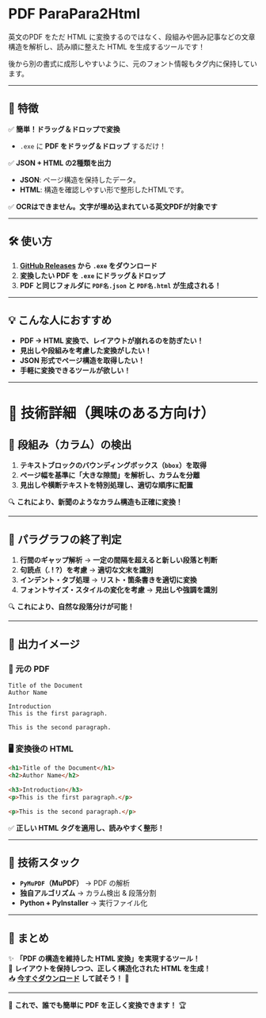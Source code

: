 # PDF ParaPara2Html  
英文のPDF をただ HTML に変換するのではなく、段組みや囲み記事などの文章構造を解析し、読み順に整えた HTML を生成するツールです！  

後から別の書式に成形しやすいように、元のフォント情報もタグ内に保持しています。

---

## **🚀 特徴**
✅ **簡単！ドラッグ＆ドロップで変換**  
- `.exe` に **PDF をドラッグ＆ドロップ** するだけ！  

✅ **JSON + HTML の2種類を出力**  
- **JSON**: ページ構造を保持したデータ。
- **HTML**: 構造を確認しやすい形で整形したHTMLです。  

✅ **OCRはできません。文字が埋め込まれている英文PDFが対象です**  

---

## **🛠 使い方**
1. **[GitHub Releases](https://github.com/memo77/releases) から `.exe` をダウンロード**  
2. **変換したい PDF を `.exe` にドラッグ＆ドロップ**  
3. **PDF と同じフォルダに `PDF名.json` と `PDF名.html` が生成される！**  

---

## **💡 こんな人におすすめ**
- **PDF → HTML 変換で、レイアウトが崩れるのを防ぎたい！**  
- **見出しや段組みを考慮した変換がしたい！**  
- **JSON 形式でページ構造を取得したい！**  
- **手軽に変換できるツールが欲しい！**  

---

# **🧠 技術詳細（興味のある方向け）**
## **📌 段組み（カラム）の検出**
1. **テキストブロックのバウンディングボックス（`bbox`）を取得**  
2. **ページ幅を基準に「大きな隙間」を解析し、カラムを分離**  
3. **見出しや横断テキストを特別処理し、適切な順序に配置**  

🔍 **これにより、新聞のようなカラム構造も正確に変換！**  

---

## **📌 パラグラフの終了判定**
1. **行間のギャップ解析** → **一定の間隔を超えると新しい段落と判断**  
2. **句読点（. ! ?）を考慮** → **適切な文末を識別**  
3. **インデント・タブ処理** → **リスト・箇条書きを適切に変換**  
4. **フォントサイズ・スタイルの変化を考慮** → **見出しや強調を識別**  

🔍 **これにより、自然な段落分けが可能！**  

---

## **📜 出力イメージ**
### **📄 元の PDF**
```
Title of the Document
Author Name

Introduction
This is the first paragraph.

This is the second paragraph.
```
### **🖥️ 変換後の HTML**
```html
<h1>Title of the Document</h1>
<h2>Author Name</h2>

<h3>Introduction</h3>
<p>This is the first paragraph.</p>

<p>This is the second paragraph.</p>
```

✅ **正しい HTML タグを適用し、読みやすく整形！**  

---

## **🔧 技術スタック**
- **`PyMuPDF`（MuPDF）** → PDF の解析  
- **独自アルゴリズム** → カラム検出 & 段落分割  
- **Python + PyInstaller** → 実行ファイル化  

---

## **📌 まとめ**
✨ **「PDF の構造を維持した HTML 変換」を実現するツール！**  
🔹 **レイアウトを保持しつつ、正しく構造化された HTML を生成！**  
📥 **[今すぐダウンロード](https://github.com/your-repo/releases) して試そう！** 🚀  

---

🎯 **これで、誰でも簡単に PDF を正しく変換できます！** 🏆
